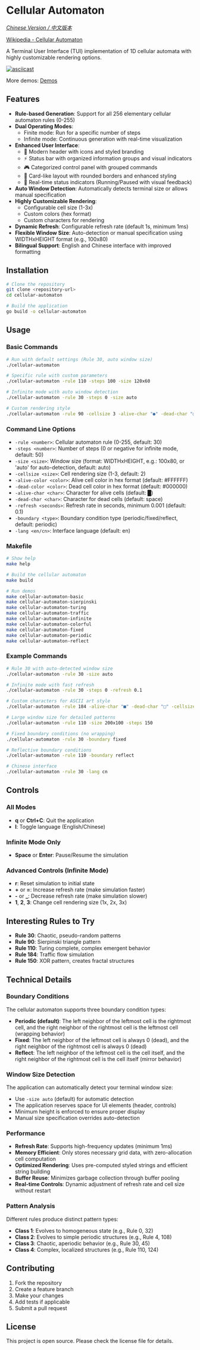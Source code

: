 # Cellular Automaton

_[Chinese Version / 中文版本](README_CN.md)_

[Wikipedia - Cellular Automaton](https://en.wikipedia.org/wiki/Cellular_automaton)

A Terminal User Interface (TUI) implementation of 1D cellular automata with highly customizable rendering options.

[![asciicast](https://asciinema.org/a/723316.svg)](https://asciinema.org/a/723316)

More demos: [Demos](../demos/cellular-automaton/README.md)

## Features

- **Rule-based Generation**: Support for all 256 elementary cellular automaton rules (0-255)
- **Dual Operating Modes**:
  - Finite mode: Run for a specific number of steps
  - Infinite mode: Continuous generation with real-time visualization
- **Enhanced User Interface**:
  - 🧬 Modern header with icons and styled branding
  - ⚡ Status bar with organized information groups and visual indicators
  - 🎮 Categorized control panel with grouped commands
  - 📐 Card-like layout with rounded borders and enhanced styling
  - 🔄 Real-time status indicators (Running/Paused with visual feedback)
- **Auto Window Detection**: Automatically detects terminal size or allows manual specification
- **Highly Customizable Rendering**:
  - Configurable cell size (1-3x)
  - Custom colors (hex format)
  - Custom characters for rendering
- **Dynamic Refresh**: Configurable refresh rate (default 1s, minimum 1ms)
- **Flexible Window Size**: Auto-detection or manual specification using WIDTHxHEIGHT format (e.g., 100x80)
- **Bilingual Support**: English and Chinese interface with improved formatting

## Installation

```bash
# Clone the repository
git clone <repository-url>
cd cellular-automaton

# Build the application
go build -o cellular-automaton
```

## Usage

### Basic Commands

```bash
# Run with default settings (Rule 30, auto window size)
./cellular-automaton

# Specific rule with custom parameters
./cellular-automaton -rule 110 -steps 100 -size 120x60

# Infinite mode with auto window detection
./cellular-automaton -rule 30 -steps 0 -size auto

# Custom rendering style
./cellular-automaton -rule 90 -cellsize 3 -alive-char "●" -dead-char "○"
```

### Command Line Options

- `-rule <number>`: Cellular automaton rule (0-255, default: 30)
- `-steps <number>`: Number of steps (0 or negative for infinite mode, default: 50)
- `-size <size>`: Window size (format: WIDTHxHEIGHT, e.g.: 100x80, or 'auto' for auto-detection, default: auto)
- `-cellsize <size>`: Cell rendering size (1-3, default: 2)
- `-alive-color <color>`: Alive cell color in hex format (default: #FFFFFF)
- `-dead-color <color>`: Dead cell color in hex format (default: #000000)
- `-alive-char <char>`: Character for alive cells (default: █)
- `-dead-char <char>`: Character for dead cells (default: space)
- `-refresh <seconds>`: Refresh rate in seconds, minimum 0.001 (default: 0.1)
- `-boundary <type>`: Boundary condition type (periodic/fixed/reflect, default: periodic)
- `-lang <en/cn>`: Interface language (default: en)

### Makefile

```bash
# Show help
make help

# Build the cellular automaton
make build

# Run demos
make cellular-automaton-basic
make cellular-automaton-sierpinski
make cellular-automaton-turing
make cellular-automaton-traffic
make cellular-automaton-infinite
make cellular-automaton-colorful
make cellular-automaton-fixed
make cellular-automaton-periodic
make cellular-automaton-reflect
```

### Example Commands

```bash
# Rule 30 with auto-detected window size
./cellular-automaton -rule 30 -size auto

# Infinite mode with fast refresh
./cellular-automaton -rule 30 -steps 0 -refresh 0.1

# Custom characters for ASCII art style
./cellular-automaton -rule 184 -alive-char "■" -dead-char "□" -cellsize 1

# Large window size for detailed patterns
./cellular-automaton -rule 110 -size 200x100 -steps 150

# Fixed boundary conditions (no wrapping)
./cellular-automaton -rule 30 -boundary fixed

# Reflective boundary conditions
./cellular-automaton -rule 110 -boundary reflect

# Chinese interface
./cellular-automaton -rule 30 -lang cn
```

## Controls

### All Modes

- **q** or **Ctrl+C**: Quit the application
- **l**: Toggle language (English/Chinese)

### Infinite Mode Only

- **Space** or **Enter**: Pause/Resume the simulation

### Advanced Controls (Infinite Mode)

- **r**: Reset simulation to initial state
- **+** or **=**: Increase refresh rate (make simulation faster)
- **-** or **\_**: Decrease refresh rate (make simulation slower)
- **1**, **2**, **3**: Change cell rendering size (1x, 2x, 3x)

## Interesting Rules to Try

- **Rule 30**: Chaotic, pseudo-random patterns
- **Rule 90**: Sierpinski triangle pattern
- **Rule 110**: Turing complete, complex emergent behavior
- **Rule 184**: Traffic flow simulation
- **Rule 150**: XOR pattern, creates fractal structures

## Technical Details

### Boundary Conditions

The cellular automaton supports three boundary condition types:

- **Periodic (default)**: The left neighbor of the leftmost cell is the rightmost cell, and the right neighbor of the rightmost cell is the leftmost cell (wrapping behavior)
- **Fixed**: The left neighbor of the leftmost cell is always 0 (dead), and the right neighbor of the rightmost cell is always 0 (dead)
- **Reflect**: The left neighbor of the leftmost cell is the cell itself, and the right neighbor of the rightmost cell is the cell itself (mirror behavior)

### Window Size Detection

The application can automatically detect your terminal window size:

- Use `-size auto` (default) for automatic detection
- The application reserves space for UI elements (header, controls)
- Minimum height is enforced to ensure proper display
- Manual size specification overrides auto-detection

### Performance

- **Refresh Rate**: Supports high-frequency updates (minimum 1ms)
- **Memory Efficient**: Only stores necessary grid data, with zero-allocation cell computation
- **Optimized Rendering**: Uses pre-computed styled strings and efficient string building
- **Buffer Reuse**: Minimizes garbage collection through buffer pooling
- **Real-time Controls**: Dynamic adjustment of refresh rate and cell size without restart

### Pattern Analysis

Different rules produce distinct pattern types:

- **Class 1**: Evolves to homogeneous state (e.g., Rule 0, 32)
- **Class 2**: Evolves to simple periodic structures (e.g., Rule 4, 108)
- **Class 3**: Chaotic, aperiodic behavior (e.g., Rule 30, 45)
- **Class 4**: Complex, localized structures (e.g., Rule 110, 124)

## Contributing

1. Fork the repository
2. Create a feature branch
3. Make your changes
4. Add tests if applicable
5. Submit a pull request

## License

This project is open source. Please check the license file for details.

